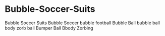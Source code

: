 # Bubble-Soccer-Suits
Bubble Soccer Suits Bubble Soccer bubble football Bubble Ball bubble ball body zorb ball Bumper Ball Bbody Zorbing
